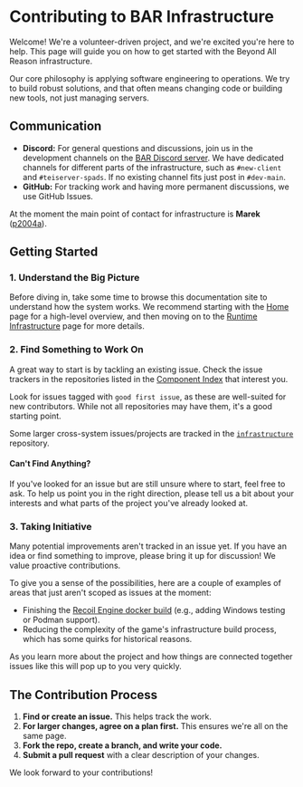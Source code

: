 # Contributing to BAR Infrastructure

Welcome! We're a volunteer-driven project, and we're excited you're here to help. This page will guide you on how to get started with the Beyond All Reason infrastructure.

Our core philosophy is applying software engineering to operations. We try to build robust solutions, and that often means changing code or building new tools, not just managing servers.

## Communication

- **Discord:** For general questions and discussions, join us in the development channels on the [BAR Discord server](https://discord.gg/beyond-all-reason). We have dedicated channels for different parts of the infrastructure, such as `#new-client` and `#teiserver-spads`. If no existing channel fits just post in `#dev-main`.
- **GitHub:** For tracking work and having more permanent discussions, we use GitHub Issues.

At the moment the main point of contact for infrastructure is **Marek** ([p2004a](https://github.com/p2004a)).

## Getting Started

### 1. Understand the Big Picture

Before diving in, take some time to browse this documentation site to understand how the system works. We recommend starting with the [Home](index.md) page for a high-level overview, and then moving on to the [Runtime Infrastructure](current_infra.md) page for more details.

### 2. Find Something to Work On

A great way to start is by tackling an existing issue. Check the issue trackers in the repositories listed in the [Component Index](components.md) that interest you.

Look for issues tagged with `good first issue`, as these are well-suited for new contributors. While not all repositories may have them, it's a good starting point.

Some larger cross-system issues/projects are tracked in the [`infrastructure`](https://github.com/beyond-all-reason/infrastructure/issues) repository.

#### Can't Find Anything?

If you've looked for an issue but are still unsure where to start, feel free to ask. To help us point you in the right direction, please tell us a bit about your interests and what parts of the project you've already looked at.

### 3. Taking Initiative

Many potential improvements aren't tracked in an issue yet. If you have an idea or find something to improve, please bring it up for discussion! We value proactive contributions.

To give you a sense of the possibilities, here are a couple of examples of areas that just aren't scoped as issues at the moment:

- Finishing the [Recoil Engine docker build](https://raw.githubusercontent.com/beyond-all-reason/RecoilEngine/refs/heads/master/docker-build-v2/README.md) (e.g., adding Windows testing or Podman support).
- Reducing the complexity of the game's infrastructure build process, which has some quirks for historical reasons.

As you learn more about the project and how things are connected together issues like this will pop up to you very quickly.

## The Contribution Process

1.  **Find or create an issue.** This helps track the work.
2.  **For larger changes, agree on a plan first.** This ensures we're all on the same page.
3.  **Fork the repo, create a branch, and write your code.**
4.  **Submit a pull request** with a clear description of your changes.

We look forward to your contributions!

